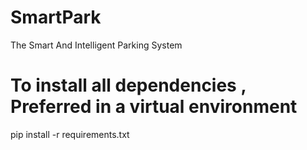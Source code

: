 # SmartPark
The Smart And Intelligent Parking System


# To install all dependencies , Preferred in a virtual environment
pip install -r requirements.txt



